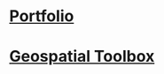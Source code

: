 # [Portfolio](https://laurensharwood.github.io)  



# [Geospatial Toolbox](https://github.com/laurensharwood/geo-tlbx/)  
